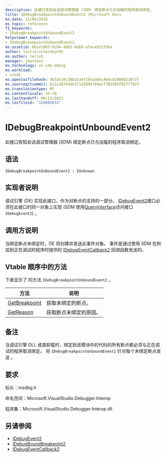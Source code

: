```yaml
---
description: 此接口告知会话调试管理器 (SDM) 绑定断点已与加载的程序取消绑定。
title: IDebugBreakpointUnboundEvent2 |Microsoft Docs
ms.date: 11/04/2016
ms.topic: reference
f1_keywords:
- IDebugBreakpointUnboundEvent2
helpviewer_keywords:
- IDebugBreakpointUnboundEvent2
ms.assetid: 6b1e1863-0c64-4d85-8ab9-aface522fdea
author: leslierichardson95
ms.author: lerich
manager: jmartens
ms.technology: vs-ide-debug
ms.workload:
- vssdk
ms.openlocfilehash: d632e10c28bcb3ef1b5aa0ec464c82806021673f
ms.sourcegitcommit: b12a38744db371d2894769ecf305585f9577792f
ms.translationtype: MT
ms.contentlocale: zh-CN
ms.lasthandoff: 09/13/2021
ms.locfileid: "126602633"
---
```

# <a name="idebugbreakpointunboundevent2"></a>IDebugBreakpointUnboundEvent2
此接口告知会话调试管理器 (SDM) 绑定断点已与加载的程序取消绑定。

## <a name="syntax"></a>语法

```
IDebugBreakpointUnboundEvent2 : IUnknown
```

## <a name="notes-for-implementers"></a>实现者说明
 调试引擎 (DE) 实现此接口，作为对断点的支持的一部分。 [IDebugEvent2](../../../extensibility/debugger/reference/idebugevent2.md)接口必须在此接口的同一对象上实现 (SDM 使用[QueryInterface](/cpp/atl/queryinterface)访问接口 `IDebugEvent2`) 。

## <a name="notes-for-callers"></a>调用方说明
 当绑定断点未绑定时，DE 将创建并发送此事件对象。 事件是通过使用 SDM 在附加到正在调试的程序时提供的 [IDebugEventCallback2](../../../extensibility/debugger/reference/idebugeventcallback2.md) 回调函数发送的。

## <a name="methods-in-vtable-order"></a>Vtable 顺序中的方法
 下表显示了 的方法 `IDebugBreakpointUnboundEvent2` 。

|方法|说明|
|------------|-----------------|
|[GetBreakpoint](../../../extensibility/debugger/reference/idebugbreakpointunboundevent2-getbreakpoint.md)|获取未绑定的断点。|
|[GetReason](../../../extensibility/debugger/reference/idebugbreakpointunboundevent2-getreason.md)|获取断点未绑定的原因。|

## <a name="remarks"></a>备注
 当调试引擎 DLL 或类卸载时，绑定到该模块中的代码的所有断点都必须与正在调试的程序取消绑定。 将 `IDebugBreakpointUnboundEvent2` 针对每个未绑定断点发送 。

## <a name="requirements"></a>要求
 标头：msdbg.h

 命名空间：Microsoft.VisualStudio.Debugger.Interop

 程序集：Microsoft.VisualStudio.Debugger.Interop.dll

## <a name="see-also"></a>另请参阅
- [IDebugEvent2](../../../extensibility/debugger/reference/idebugevent2.md)
- [IDebugBoundBreakpoint2](../../../extensibility/debugger/reference/idebugboundbreakpoint2.md)
- [IDebugEventCallback2](../../../extensibility/debugger/reference/idebugeventcallback2.md)
